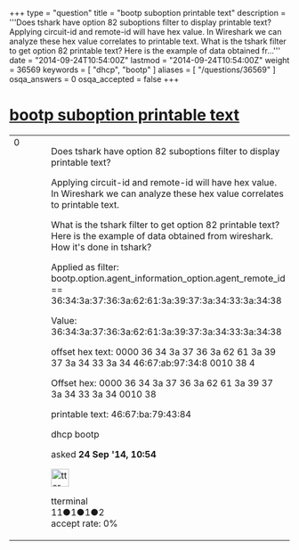 +++
type = "question"
title = "bootp suboption printable text"
description = '''Does tshark have option 82 suboptions filter to display printable text? Applying circuit-id and remote-id will have hex value. In Wireshark we can analyze these hex value correlates to printable text.  What is the tshark filter to get option 82 printable text? Here is the example of data obtained fr...'''
date = "2014-09-24T10:54:00Z"
lastmod = "2014-09-24T10:54:00Z"
weight = 36569
keywords = [ "dhcp", "bootp" ]
aliases = [ "/questions/36569" ]
osqa_answers = 0
osqa_accepted = false
+++

<div class="headNormal">

# [bootp suboption printable text](/questions/36569/bootp-suboption-printable-text)

</div>

<div id="main-body">

<div id="askform">

<table id="question-table" style="width:100%;"><colgroup><col style="width: 50%" /><col style="width: 50%" /></colgroup><tbody><tr class="odd"><td style="width: 30px; vertical-align: top"><div class="vote-buttons"><div id="post-36569-score" class="post-score" title="current number of votes">0</div><div id="favorite-count" class="favorite-count"></div></div></td><td><div id="item-right"><div class="question-body"><p>Does tshark have option 82 suboptions filter to display printable text?</p><p>Applying circuit-id and remote-id will have hex value. In Wireshark we can analyze these hex value correlates to printable text.</p><p>What is the tshark filter to get option 82 printable text? Here is the example of data obtained from wireshark. How it's done in tshark?</p><p>Applied as filter: bootp.option.agent_information_option.agent_remote_id == 36:34:3a:37:36:3a:62:61:3a:39:37:3a:34:33:3a:34:38</p><p>Value: 36:34:3a:37:36:3a:62:61:3a:39:37:3a:34:33:3a:34:38</p><p>offset hex text: 0000 36 34 3a 37 36 3a 62 61 3a 39 37 3a 34 33 3a 34 46:67:ab:97:34:8 0010 38 4</p><p>Offset hex: 0000 36 34 3a 37 36 3a 62 61 3a 39 37 3a 34 33 3a 34 0010 38</p><p>printable text: 46:67:ba:79:43:84</p></div><div id="question-tags" class="tags-container tags">dhcp bootp</div><div id="question-controls" class="post-controls"></div><div class="post-update-info-container"><div class="post-update-info post-update-info-user"><p>asked <strong>24 Sep '14, 10:54</strong></p><img src="https://secure.gravatar.com/avatar/726ec604efa32511a5dc081e70b5b4d1?s=32&amp;d=identicon&amp;r=g" class="gravatar" width="32" height="32" alt="tterminal&#39;s gravatar image" /><p>tterminal<br />
<span class="score" title="11 reputation points">11</span><span title="1 badges"><span class="badge1">●</span><span class="badgecount">1</span></span><span title="1 badges"><span class="silver">●</span><span class="badgecount">1</span></span><span title="2 badges"><span class="bronze">●</span><span class="badgecount">2</span></span><br />
<span class="accept_rate" title="Rate of the user&#39;s accepted answers">accept rate:</span> <span title="tterminal has no accepted answers">0%</span></p></div></div><div id="comments-container-36569" class="comments-container"></div><div id="comment-tools-36569" class="comment-tools"></div><div class="clear"></div><div id="comment-36569-form-container" class="comment-form-container"></div><div class="clear"></div></div></td></tr></tbody></table>

</div>

</div>

